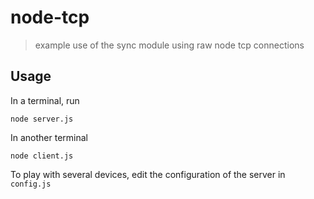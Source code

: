 # node-tcp

> example use of the sync module using raw node tcp connections

## Usage

In a terminal, run
```
node server.js
```

In another terminal
```
node client.js
```

To play with several devices, edit the configuration of the server in `config.js`

